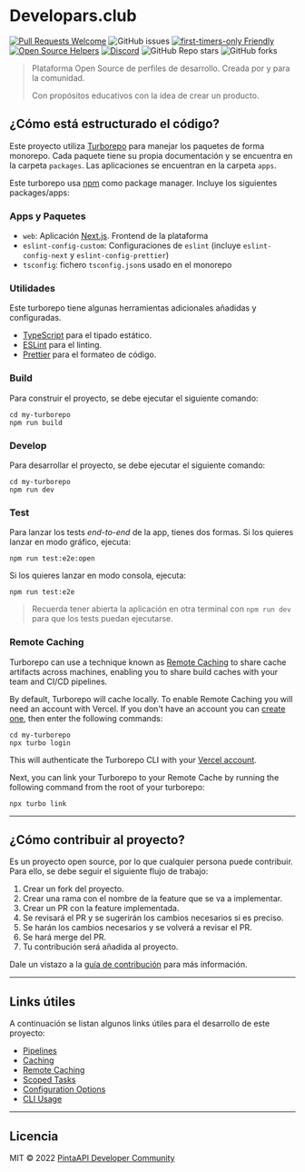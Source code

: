 # Developars.club

[![Pull Requests Welcome](https://img.shields.io/badge/PRs-welcome-brightgreen.svg?style=flat)](http://makeapullrequest.com)
![GitHub issues](https://img.shields.io/github/issues/PintaApis/developars-club)
[![first-timers-only Friendly](https://img.shields.io/badge/first--timers--only-friendly-blue.svg)](http://www.firsttimersonly.com/)
[![Open Source Helpers](https://www.codetriage.com/pintaapis/developars-club/badges/users.svg)](https://www.codetriage.com/pintaapis/developars-club)
[![Discord](https://img.shields.io/discord/785146214122651688?color=white&label=Discord%20Community&logo=discord)](https://carlosazaustre.es/discord)
![GitHub Repo stars](https://img.shields.io/github/stars/PintaApis/developars-club?style=social)
![GitHub forks](https://img.shields.io/github/forks/PintaApis/developars-club?style=social)

> Plataforma Open Source de perfiles de desarrollo. Creada por y para la comunidad.
>
> Con propósitos educativos con la idea de crear un producto.

## ¿Cómo está estructurado el código?

Este proyecto utiliza [Turborepo](https://turborepo.com/) para manejar los paquetes de forma monorepo. Cada paquete tiene su propia documentación y se encuentra en la carpeta `packages`. Las aplicaciones se encuentran en la carpeta `apps`.

Este turborepo usa [npm](https://www.npmjs.com/) como package manager. Incluye los siguientes packages/apps:

### Apps y Paquetes

- `web`: Aplicación [Next.js](https://nextjs.org). Frontend de la plataforma
- `eslint-config-custom`: Configuraciones de `eslint` (incluye `eslint-config-next` y `eslint-config-prettier`)
- `tsconfig`: fichero `tsconfig.json`s usado en el monorepo

### Utilidades

Este turborepo tiene algunas herramientas adicionales añadidas y configuradas.

- [TypeScript](https://www.typescriptlang.org/) para el tipado estático.
- [ESLint](https://eslint.org/) para el linting.
- [Prettier](https://prettier.io) para el formateo de código.

### Build

Para construir el proyecto, se debe ejecutar el siguiente comando:

```
cd my-turborepo
npm run build
```

### Develop

Para desarrollar el proyecto, se debe ejecutar el siguiente comando:

```
cd my-turborepo
npm run dev
```

### Test

Para lanzar los tests _end-to-end_ de la app, tienes dos formas. Si los quieres lanzar en modo gráfico, ejecuta:

```
npm run test:e2e:open
```

Si los quieres lanzar en modo consola, ejecuta:

```
npm run test:e2e
```

> Recuerda tener abierta la aplicación en otra terminal con `npm run dev` para que los tests puedan ejecutarse.

### Remote Caching

Turborepo can use a technique known as [Remote Caching](https://turborepo.org/docs/core-concepts/remote-caching) to share cache artifacts across machines, enabling you to share build caches with your team and CI/CD pipelines.

By default, Turborepo will cache locally. To enable Remote Caching you will need an account with Vercel. If you don't have an account you can [create one](https://vercel.com/signup), then enter the following commands:

```
cd my-turborepo
npx turbo login
```

This will authenticate the Turborepo CLI with your [Vercel account](https://vercel.com/docs/concepts/personal-accounts/overview).

Next, you can link your Turborepo to your Remote Cache by running the following command from the root of your turborepo:

```
npx turbo link
```

---

## ¿Cómo contribuir al proyecto?

Es un proyecto open source, por lo que cualquier persona puede contribuir. Para ello, se debe seguir el siguiente flujo de trabajo:

1. Crear un fork del proyecto.
2. Crear una rama con el nombre de la feature que se va a implementar.
3. Crear un PR con la feature implementada.
4. Se revisará el PR y se sugerirán los cambios necesarios si es preciso.
5. Se harán los cambios necesarios y se volverá a revisar el PR.
6. Se hará merge del PR.
7. Tu contribución será añadida al proyecto.

Dale un vistazo a la [guía de contribución](CONTRIBUTING.md) para más información.

---

## Links útiles

A continuación se listan algunos links útiles para el desarrollo de este proyecto:

- [Pipelines](https://turborepo.org/docs/core-concepts/pipelines)
- [Caching](https://turborepo.org/docs/core-concepts/caching)
- [Remote Caching](https://turborepo.org/docs/core-concepts/remote-caching)
- [Scoped Tasks](https://turborepo.org/docs/core-concepts/scopes)
- [Configuration Options](https://turborepo.org/docs/reference/configuration)
- [CLI Usage](https://turborepo.org/docs/reference/command-line-reference)

---

## Licencia

MIT &copy; 2022 [PintaAPI Developer Community](https://discord.gg/carlosazaustre)
